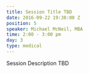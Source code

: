 ```yaml
---
title: Session Title TBD
date: 2016-09-22 19:38:00 Z
position: 5
speaker: Michael McNeil, MBA
time: 2:00 - 3:00 pm
day: 3
type: medical
---
```


Session Description TBD